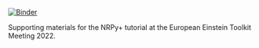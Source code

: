 [![Binder](https://mybinder.org/badge_logo.svg)](https://mybinder.org/v2/gh/assumpcaothiago/etk2022nrpy/HEAD?filepath=ETK-meeting-2022-NRPy-tutorial.ipynb)

Supporting materials for the NRPy+ tutorial at the European Einstein Toolkit Meeting 2022.
